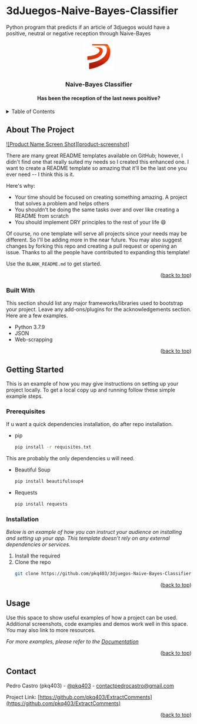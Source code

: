 # 3dJuegos-Naive-Bayes-Classifier
Python program that predicts if an article of 3djuegos would have a positive, neutral or negative reception through Naive-Bayes
<a name="readme-top"></a>
<br />
<div align="center">
  <a href="https://github.com/pkq403/3dJuegos-Naive-Bayes-Classifier">
    <img src="icons/3djuegos.png" alt="Logo" width="80" height="80">
  </a>
  <h3 align="center">Naive-Bayes Classifier </h3>
  <h4 align="center"> Has been the reception of the last news positive?</h4>
</div>



<!-- TABLE OF CONTENTS -->
<details>
  <summary>Table of Contents</summary>
  <ol>
    <li>
      <a href="#about-the-project">About The Project</a>
      <ul>
        <li><a href="#built-with">Built With</a></li>
      </ul>
    </li>
    <li>
      <a href="#getting-started">Getting Started</a>
      <ul>
        <li><a href="#prerequisites">Prerequisites</a></li>
        <li><a href="#installation">Installation</a></li>
      </ul>
    </li>
    <li><a href="#usage">Usage</a></li>
    <li><a href="#contact">Contact</a></li>
  </ol>
</details>



<!-- ABOUT THE PROJECT -->
## About The Project

[![Product Name Screen Shot][product-screenshot]](https://example.com)

There are many great README templates available on GitHub; however, I didn't find one that really suited my needs so I created this enhanced one. I want to create a README template so amazing that it'll be the last one you ever need -- I think this is it.

Here's why:
* Your time should be focused on creating something amazing. A project that solves a problem and helps others
* You shouldn't be doing the same tasks over and over like creating a README from scratch
* You should implement DRY principles to the rest of your life :smile:

Of course, no one template will serve all projects since your needs may be different. So I'll be adding more in the near future. You may also suggest changes by forking this repo and creating a pull request or opening an issue. Thanks to all the people have contributed to expanding this template!

Use the `BLANK_README.md` to get started.

<p align="right">(<a href="#readme-top">back to top</a>)</p>



### Built With

This section should list any major frameworks/libraries used to bootstrap your project. Leave any add-ons/plugins for the acknowledgements section. Here are a few examples.

* Python 3.7.9
* JSON
* Web-scrapping
<p align="right">(<a href="#readme-top">back to top</a>)</p>



<!-- GETTING STARTED -->
## Getting Started

This is an example of how you may give instructions on setting up your project locally.
To get a local copy up and running follow these simple example steps.

### Prerequisites

If u want a quick dependencies installation, do after repo installation.
* pip
  ```sh
  pip install -r requisites.txt
  ```
This are probably the only dependencies u will need.
* Beautiful Soup
  ```sh
  pip install beautifulsoup4
  ```
* Requests
  ```sh
  pip install requests
  ```

### Installation

_Below is an example of how you can instruct your audience on installing and setting up your app. This template doesn't rely on any external dependencies or services._

1. Install the required 
2. Clone the repo
   ```sh
   git clone https://github.com/pkq403/3djuegos-Naive-Bayes-Classifier.git
   ```

<p align="right">(<a href="#readme-top">back to top</a>)</p>



<!-- USAGE EXAMPLES -->
## Usage

Use this space to show useful examples of how a project can be used. Additional screenshots, code examples and demos work well in this space. You may also link to more resources.

_For more examples, please refer to the [Documentation](https://example.com)_

<p align="right">(<a href="#readme-top">back to top</a>)</p>



<!-- CONTACT -->
## Contact

Pedro Castro (pkq403) - [@pkq403](https://twitter.com/pkq403) - contactpedrocastro@gmail.com

Project Link: [https://github.com/pkq403/ExtractComments](https://github.com/pkq403/ExtractComments)

<p align="right">(<a href="#readme-top">back to top</a>)</p>
